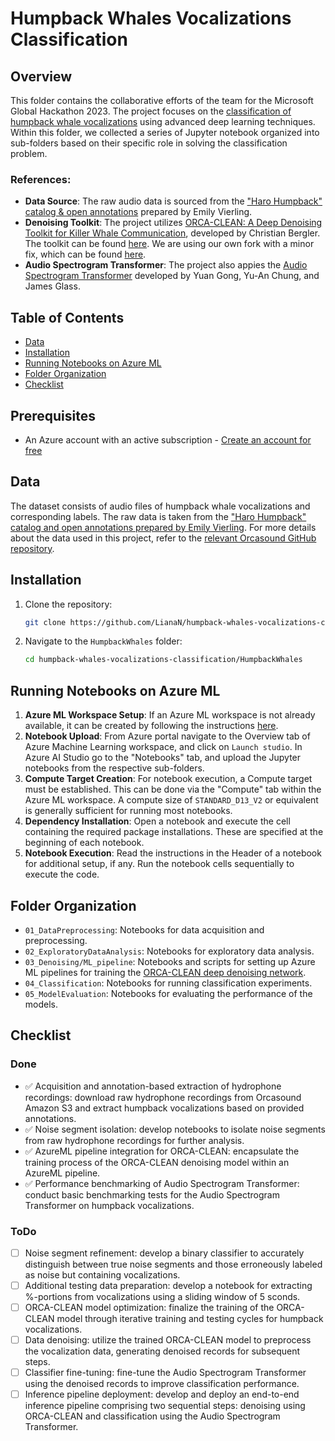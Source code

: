 # Humpback Whales Vocalizations Classification

## Overview

This folder contains the collaborative efforts of the team for the Microsoft Global Hackathon 2023. The project focuses on the [classification of humpback whale vocalizations](https://www.orcasound.net/portfolio/humpback-catalogue/) using advanced deep learning techniques. Within this folder, we collected a series of Jupyter notebook organized into sub-folders based on their specific role in solving the classification problem.

### References:
- **Data Source**: The raw audio data is sourced from the ["Haro Humpback" catalog & open annotations](s3://acoustic-sandbox/humpbacks/Emily-Vierling-Orcasound-data/Em_HW_Processed/) prepared by Emily Vierling.
- **Denoising Toolkit**: The project utilizes [ORCA-CLEAN: A Deep Denoising Toolkit for Killer Whale Communication](https://www.isca-speech.org/archive/interspeech_2020/bergler20_interspeech.html), developed by Christian Bergler. The toolkit can be found [here](https://github.com/ChristianBergler/ORCA-CLEAN). We are using our own fork with a minor fix, which can be found [here](https://github.com/mariamedp/whale-denoising).
- **Audio Spectrogram Transformer**: The project also appies the [Audio Spectrogram Transformer](https://github.com/YuanGongND/ast) developed by Yuan Gong, Yu-An Chung, and James Glass.


## Table of Contents

- [Data](#data)
- [Installation](#installation)
- [Running Notebooks on Azure ML](#running-notebooks-on-azure-ml)
- [Folder Organization](#folder-organization)
- [Checklist](#checklist)

## Prerequisites
- An Azure account with an active subscription - [Create an account for free](https://azure.microsoft.com/free/?WT.mc_id=A261C142F)


## Data

The dataset consists of audio files of humpback whale vocalizations and corresponding labels. The raw data is taken from the ["Haro Humpback" catalog and open annotations prepared by Emily Vierling](https://github.com/orcasound/orcadata/wiki/Other-training-data:-humpback-whales). For more details about the data used in this project, refer to the [relevant Orcasound GitHub repository](https://github.com/orcasound/orcadata/wiki/Other-training-data:-humpback-whales).


## Installation

1. Clone the repository:
    ```bash
    git clone https://github.com/LianaN/humpback-whales-vocalizations-classification.git
    ```
2. Navigate to the `HumpbackWhales` folder:
    ```bash
    cd humpback-whales-vocalizations-classification/HumpbackWhales
    ```


## Running Notebooks on Azure ML

1. **Azure ML Workspace Setup**: If an Azure ML workspace is not already available, it can be created by following the instructions [here](https://learn.microsoft.com/en-us/training/modules/create-workspace-resources-getting-started-azure-machine-learning/5-create-azure-machine-learning-workspace).
2. **Notebook Upload**: From Azure portal navigate to the Overview tab of Azure Machine Learning workspace, and click on `Launch studio`. In Azure AI Studio go to the "Notebooks" tab, and upload the Jupyter notebooks from the respective sub-folders.
3. **Compute Target Creation**: For notebook execution, a Compute target must be established. This can be done via the "Compute" tab within the Azure ML workspace. A compute size of `STANDARD_D13_V2` or equivalent is generally sufficient for running most notebooks.
4. **Dependency Installation**: Open a notebook and execute the cell containing the required package installations. These are specified at the beginning of each notebook.
5. **Notebook Execution**: Read the instructions in the Header of a notebook for additional setup, if any. Run the notebook cells sequentially to execute the code.


## Folder Organization

- `01_DataPreprocessing`: Notebooks for data acquisition and preprocessing.
- `02_ExploratoryDataAnalysis`: Notebooks for exploratory data analysis.
- `03_Denoising/ML_pipeline`: Notebooks and scripts for setting up Azure ML pipelines for training the [ORCA-CLEAN deep denoising network](https://github.com/mariamedp/whale-denoising).
- `04_Classification`: Notebooks for running classification experiments.
- `05_ModelEvaluation`: Notebooks for evaluating the performance of the models.

## Checklist

### Done
- ✅ Acquisition and annotation-based extraction of hydrophone recordings: download raw hydrophone recordings from Orcasound Amazon S3 and extract humpback vocalizations based on provided annotations.
- ✅ Noise segment isolation: develop notebooks to isolate noise segments from raw hydrophone recordings for further analysis.
- ✅ AzureML pipeline integration for ORCA-CLEAN: encapsulate the training process of the ORCA-CLEAN denoising model within an AzureML pipeline.
- ✅ Performance benchmarking of Audio Spectrogram Transformer: conduct basic benchmarking tests for the Audio Spectrogram Transformer on humpback vocalizations.

### ToDo
- [ ] Noise segment refinement: develop a binary classifier to accurately distinguish between true noise segments and those erroneously labeled as noise but containing vocalizations.
- [ ] Additional testing data preparation: develop a notebook for extracting %-portions from vocalizations using a sliding window of 5 sconds.
- [ ] ORCA-CLEAN model optimization: finalize the training of the ORCA-CLEAN model through iterative training and testing cycles for humpback vocalizations.
- [ ] Data denoising: utilize the trained ORCA-CLEAN model to preprocess the vocalization data, generating denoised records for subsequent steps.
- [ ] Classifier fine-tuning: fine-tune the Audio Spectrogram Transformer using the denoised records to improve classification performance.
- [ ] Inference pipeline deployment: develop and deploy an end-to-end inference pipeline comprising two sequential steps: denoising using ORCA-CLEAN and classification using the Audio Spectrogram Transformer.
